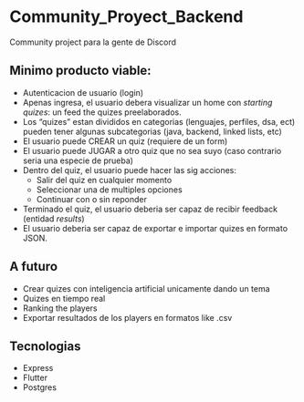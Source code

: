 # Community_Proyect_Backend

Community project para la gente de Discord

## Minimo producto viable:

- Autenticacion de usuario (login)
- Apenas ingresa, el usuario debera visualizar un home con _starting quizes_: un feed the quizes preelaborados.
- Los “quizes” estan divididos en categorias (lenguajes, perfiles, dsa, ect) pueden tener algunas subcategorias (java, backend, linked lists, etc)
- El usuario puede CREAR un quiz (requiere de un form)
- El usuario puede JUGAR a otro quiz que no sea suyo (caso contrario seria una especie de prueba)
- Dentro del quiz, el usuario puede hacer las sig acciones:
  - Salir del quiz en cualquier momento
  - Seleccionar una de multiples opciones
  - Continuar con o sin reponder
- Terminado el quiz, el usuario deberia ser capaz de recibir feedback (entidad _results_)
- El usuario deberia ser capaz de exportar e importar quizes en formato JSON.

## A futuro

- Crear quizes con inteligencia artificial unicamente dando un tema
- Quizes en tiempo real
- Ranking the players
- Exportar resultados de los players en formatos like .csv

## Tecnologias

- Express
- Flutter
- Postgres
